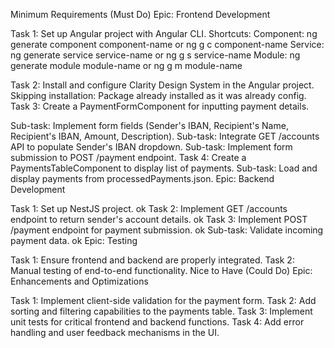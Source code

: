Minimum Requirements (Must Do)
Epic: Frontend Development

Task 1: Set up Angular project with Angular CLI.
  Shortcuts:
  Component: ng generate component component-name or ng g c component-name
  Service: ng generate service service-name or ng g s service-name
  Module: ng generate module module-name or ng g m module-name  

Task 2: Install and configure Clarity Design System in the Angular project.
Skipping installation: Package already installed
 as it was already config.
Task 3: Create a PaymentFormComponent for inputting payment details.
 
Sub-task: Implement form fields (Sender's IBAN, Recipient's Name, Recipient's IBAN, Amount, Description).
Sub-task: Integrate GET /accounts API to populate Sender's IBAN dropdown.
Sub-task: Implement form submission to POST /payment endpoint.
Task 4: Create a PaymentsTableComponent to display list of payments.
Sub-task: Load and display payments from processedPayments.json.
Epic: Backend Development

Task 1: Set up NestJS project.
ok
Task 2: Implement GET /accounts endpoint to return sender's account details.
ok
Task 3: Implement POST /payment endpoint for payment submission.
ok
Sub-task: Validate incoming payment data.
ok
Epic: Testing

Task 1: Ensure frontend and backend are properly integrated.
Task 2: Manual testing of end-to-end functionality.
Nice to Have (Could Do)
Epic: Enhancements and Optimizations

Task 1: Implement client-side validation for the payment form.
Task 2: Add sorting and filtering capabilities to the payments table.
Task 3: Implement unit tests for critical frontend and backend functions.
Task 4: Add error handling and user feedback mechanisms in the UI.